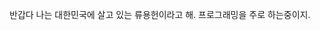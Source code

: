 반갑다 나는 대한민국에 살고 있는 류용헌이라고 해.
프로그래밍을 주로 하는중이지.
<!---
MiruHeon/MiruHeon is a ✨ special ✨ repository because its `README.md` (this file) appears on your GitHub profile.
You can click the Preview link to take a look at your changes.
--->
